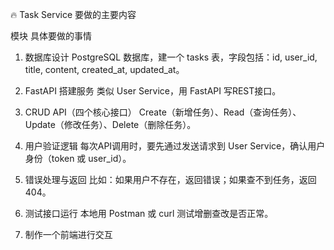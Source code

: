 🔥 Task Service 要做的主要内容

模块	具体要做的事情
1. 数据库设计	PostgreSQL 数据库，建一个 tasks 表，字段包括：id, user_id, title, content, created_at, updated_at。
2. FastAPI 搭建服务	类似 User Service，用 FastAPI 写REST接口。
3. CRUD API（四个核心接口）	Create（新增任务）、Read（查询任务）、Update（修改任务）、Delete（删除任务）。
4. 用户验证逻辑	每次API调用时，要先通过发送请求到 User Service，确认用户身份（token 或 user_id）。
5. 错误处理与返回	比如：如果用户不存在，返回错误；如果查不到任务，返回404。
6. 测试接口运行	本地用 Postman 或 curl 测试增删查改是否正常。

7. 制作一个前端进行交互
